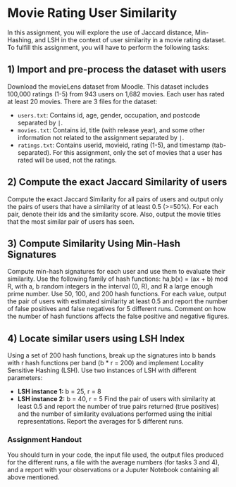 # Movie Rating User Similarity
In this assignment, you will explore the use of Jaccard distance, Min-Hashing, and LSH in the context of user similarity in a movie rating dataset. To fulfill this assignment, you will have to perform the following tasks:

## 1) Import and pre-process the dataset with users
Download the movieLens dataset from Moodle. This dataset includes 100,000 ratings (1-5) from 943 users on 1,682 movies. Each user has rated at least 20 movies. There are 3 files for the dataset:
- `users.txt`: Contains id, age, gender, occupation, and postcode separated by `|`.
- `movies.txt`: Contains id, title (with release year), and some other information not related to the assignment separated by `|`.
- `ratings.txt`: Contains userid, movieid, rating (1-5), and timestamp (tab-separated). For this assignment, only the set of movies that a user has rated will be used, not the ratings.

## 2) Compute the exact Jaccard Similarity of users
Compute the exact Jaccard Similarity for all pairs of users and output only the pairs of users that have a similarity of at least 0.5 (>=50%). For each pair, denote their ids and the similarity score. Also, output the movie titles that the most similar pair of users has seen.

## 3) Compute Similarity Using Min-Hash Signatures
Compute min-hash signatures for each user and use them to evaluate their similarity. Use the following family of hash functions: ha,b(x) = (ax + b) mod R, with a, b random integers in the interval (0, R), and R a large enough prime number. Use 50, 100, and 200 hash functions. For each value, output the pair of users with estimated similarity at least 0.5 and report the number of false positives and false negatives for 5 different runs. Comment on how the number of hash functions affects the false positive and negative figures.

## 4) Locate similar users using LSH Index
Using a set of 200 hash functions, break up the signatures into b bands with r hash functions per band (b * r = 200) and implement Locality Sensitive Hashing (LSH). Use two instances of LSH with different parameters:
- **LSH instance 1:** b = 25, r = 8
- **LSH instance 2:** b = 40, r = 5
Find the pair of users with similarity at least 0.5 and report the number of true pairs returned (true positives) and the number of similarity evaluations performed using the initial representations. Report the averages for 5 different runs.

### Assignment Handout
You should turn in your code, the input file used, the output files produced for the different runs, a file with the average numbers (for tasks 3 and 4), and a report with your observations or a Juputer Notebook containing all above mentioned.
